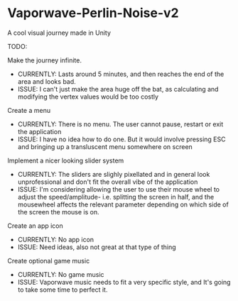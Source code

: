 # Vaporwave-Perlin-Noise-v2
A cool visual journey made in Unity


TODO:

Make the journey infinite.
  * CURRENTLY: Lasts around 5 minutes, and then reaches the end of the area and looks bad.
  * ISSUE: I can't just make the area huge off the bat, as calculating and modifying the vertex values would be too costly
  
Create a menu
  * CURRENTLY: There is no menu. The user cannot pause, restart or exit the application
  * ISSUE: I have no idea how to do one. But it would involve pressing ESC and bringing up a transluscent menu somewhere on screen
  
Implement a nicer looking slider system
  * CURRENTLY: The sliders are slighly pixellated and in general look unprofessional and don't fit the overall vibe of the application
  * ISSUE: I'm considering allowing the user to use their mouse wheel to adjust the speed/amplitude- i.e. splitting the screen in half, and the mousewheel affects the relevant parameter depending on which side of the screen the mouse is on.
  
Create an app icon
  * CURRENTLY: No app icon
  * ISSUE: Need ideas, also not great at that type of thing
  
Create optional game music
  * CURRENTLY: No game music
  * ISSUE: Vaporwave music needs to fit a very specific style, and It's going to take some time to perfect it.
